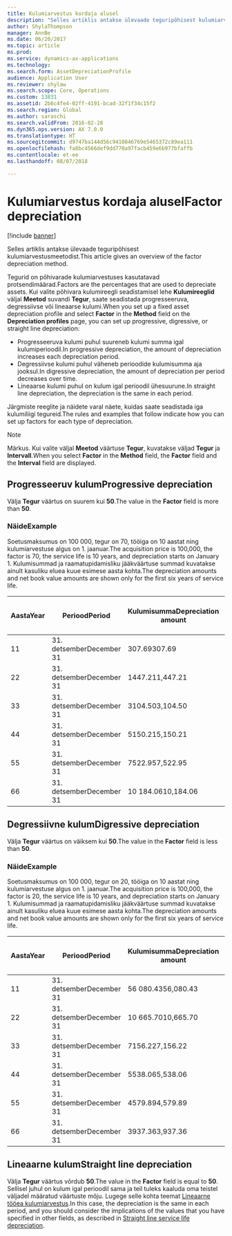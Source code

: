 ```yaml
---
title: Kulumiarvestus kordaja alusel
description: "Selles artiklis antakse ülevaade teguripõhisest kulumiarvestusmeetodist."
author: ShylaThompson
manager: AnnBe
ms.date: 06/20/2017
ms.topic: article
ms.prod: 
ms.service: dynamics-ax-applications
ms.technology: 
ms.search.form: AssetDepreciationProfile
audience: Application User
ms.reviewer: shylaw
ms.search.scope: Core, Operations
ms.custom: 13831
ms.assetid: 2b6c4fe4-02ff-4191-bcad-32f1f34c15f2
ms.search.region: Global
ms.author: saraschi
ms.search.validFrom: 2016-02-28
ms.dyn365.ops.version: AX 7.0.0
ms.translationtype: HT
ms.sourcegitcommit: d9747ba144d56c9410846769e5465372c89ea111
ms.openlocfilehash: fa8bc4566def9dd770a97facb459e6b977bfaffb
ms.contentlocale: et-ee
ms.lasthandoff: 08/07/2018

---
```


# <a name="factor-depreciation"></a><span data-ttu-id="ec56d-103">Kulumiarvestus kordaja alusel</span><span class="sxs-lookup"><span data-stu-id="ec56d-103">Factor depreciation</span></span>

[!include [banner](../includes/banner.md)]

<span data-ttu-id="ec56d-104">Selles artiklis antakse ülevaade teguripõhisest kulumiarvestusmeetodist.</span><span class="sxs-lookup"><span data-stu-id="ec56d-104">This article gives an overview of the factor depreciation method.</span></span>

<span data-ttu-id="ec56d-105">Tegurid on põhivarade kulumiarvestuses kasutatavad protsendimäärad.</span><span class="sxs-lookup"><span data-stu-id="ec56d-105">Factors are the percentages that are used to depreciate assets.</span></span> <span data-ttu-id="ec56d-106">Kui valite põhivara kulumireegli seadistamisel lehe **Kulumireeglid** väljal **Meetod** suvandi **Tegur**, saate seadistada progresseeruva, degressiivse või lineaarse kulumi.</span><span class="sxs-lookup"><span data-stu-id="ec56d-106">When you set up a fixed asset depreciation profile and select **Factor** in the **Method** field on the **Depreciation profiles** page, you can set up progressive, digressive, or straight line depreciation:</span></span>

-   <span data-ttu-id="ec56d-107">Progresseeruva kulumi puhul suureneb kulumi summa igal kulumiperioodil.</span><span class="sxs-lookup"><span data-stu-id="ec56d-107">In progressive depreciation, the amount of depreciation increases each depreciation period.</span></span>
-   <span data-ttu-id="ec56d-108">Degressiivse kulumi puhul väheneb perioodide kulumisumma aja jooksul.</span><span class="sxs-lookup"><span data-stu-id="ec56d-108">In digressive depreciation, the amount of depreciation per period decreases over time.</span></span>
-   <span data-ttu-id="ec56d-109">Lineaarse kulumi puhul on kulum igal perioodil ühesuurune.</span><span class="sxs-lookup"><span data-stu-id="ec56d-109">In straight line depreciation, the depreciation is the same in each period.</span></span>

<span data-ttu-id="ec56d-110">Järgmiste reeglite ja näidete varal näete, kuidas saate seadistada iga kulumiliigi tegureid.</span><span class="sxs-lookup"><span data-stu-id="ec56d-110">The rules and examples that follow indicate how you can set up factors for each type of depreciation.</span></span> 

> [!NOTE] 
> <span data-ttu-id="ec56d-111">Märkus. Kui valite väljal **Meetod** väärtuse **Tegur**, kuvatakse väljad **Tegur** ja **Intervall**.</span><span class="sxs-lookup"><span data-stu-id="ec56d-111">When you select **Factor** in the **Method** field, the **Factor** field and the **Interval** field are displayed.</span></span>

## <a name="progressive-depreciation"></a><span data-ttu-id="ec56d-112">Progresseeruv kulum</span><span class="sxs-lookup"><span data-stu-id="ec56d-112">Progressive depreciation</span></span>
<span data-ttu-id="ec56d-113">Välja **Tegur** väärtus on suurem kui **50**.</span><span class="sxs-lookup"><span data-stu-id="ec56d-113">The value in the **Factor** field is more than **50**.</span></span>

### <a name="example"></a><span data-ttu-id="ec56d-114">Näide</span><span class="sxs-lookup"><span data-stu-id="ec56d-114">Example</span></span>

<span data-ttu-id="ec56d-115">Soetusmaksumus on 100 000, tegur on 70, tööiga on 10 aastat ning kulumiarvestuse algus on 1. jaanuar.</span><span class="sxs-lookup"><span data-stu-id="ec56d-115">The acquisition price is 100,000, the factor is 70, the service life is 10 years, and depreciation starts on January 1.</span></span> <span data-ttu-id="ec56d-116">Kulumisummad ja raamatupidamisliku jääkväärtuse summad kuvatakse ainult kasuliku eluea kuue esimese aasta kohta.</span><span class="sxs-lookup"><span data-stu-id="ec56d-116">The depreciation amounts and net book value amounts are shown only for the first six years of service life.</span></span>

| <span data-ttu-id="ec56d-117">Aasta</span><span class="sxs-lookup"><span data-stu-id="ec56d-117">Year</span></span> | <span data-ttu-id="ec56d-118">Periood</span><span class="sxs-lookup"><span data-stu-id="ec56d-118">Period</span></span>      | <span data-ttu-id="ec56d-119">Kulumisumma</span><span class="sxs-lookup"><span data-stu-id="ec56d-119">Depreciation amount</span></span> | <span data-ttu-id="ec56d-120">Raamatupidamisliku jääkväärtuse summa</span><span class="sxs-lookup"><span data-stu-id="ec56d-120">Net book value amount</span></span> |
|------|-------------|---------------------|-----------------------|
| <span data-ttu-id="ec56d-121">1</span><span class="sxs-lookup"><span data-stu-id="ec56d-121">1</span></span>    | <span data-ttu-id="ec56d-122">31. detsember</span><span class="sxs-lookup"><span data-stu-id="ec56d-122">December 31</span></span> | <span data-ttu-id="ec56d-123">307.69</span><span class="sxs-lookup"><span data-stu-id="ec56d-123">307.69</span></span>              | <span data-ttu-id="ec56d-124">99 692.31</span><span class="sxs-lookup"><span data-stu-id="ec56d-124">99,692.31</span></span>             |
| <span data-ttu-id="ec56d-125">2</span><span class="sxs-lookup"><span data-stu-id="ec56d-125">2</span></span>    | <span data-ttu-id="ec56d-126">31. detsember</span><span class="sxs-lookup"><span data-stu-id="ec56d-126">December 31</span></span> | <span data-ttu-id="ec56d-127">1447.21</span><span class="sxs-lookup"><span data-stu-id="ec56d-127">1,447.21</span></span>            | <span data-ttu-id="ec56d-128">98,245.10</span><span class="sxs-lookup"><span data-stu-id="ec56d-128">98,245.10</span></span>             |
| <span data-ttu-id="ec56d-129">3</span><span class="sxs-lookup"><span data-stu-id="ec56d-129">3</span></span>    | <span data-ttu-id="ec56d-130">31. detsember</span><span class="sxs-lookup"><span data-stu-id="ec56d-130">December 31</span></span> | <span data-ttu-id="ec56d-131">3104.50</span><span class="sxs-lookup"><span data-stu-id="ec56d-131">3,104.50</span></span>            | <span data-ttu-id="ec56d-132">95,140.60</span><span class="sxs-lookup"><span data-stu-id="ec56d-132">95,140.60</span></span>             |
| <span data-ttu-id="ec56d-133">4</span><span class="sxs-lookup"><span data-stu-id="ec56d-133">4</span></span>    | <span data-ttu-id="ec56d-134">31. detsember</span><span class="sxs-lookup"><span data-stu-id="ec56d-134">December 31</span></span> | <span data-ttu-id="ec56d-135">5150.21</span><span class="sxs-lookup"><span data-stu-id="ec56d-135">5,150.21</span></span>            | <span data-ttu-id="ec56d-136">89,990.39</span><span class="sxs-lookup"><span data-stu-id="ec56d-136">89,990.39</span></span>             |
| <span data-ttu-id="ec56d-137">5</span><span class="sxs-lookup"><span data-stu-id="ec56d-137">5</span></span>    | <span data-ttu-id="ec56d-138">31. detsember</span><span class="sxs-lookup"><span data-stu-id="ec56d-138">December 31</span></span> | <span data-ttu-id="ec56d-139">7522.95</span><span class="sxs-lookup"><span data-stu-id="ec56d-139">7,522.95</span></span>            | <span data-ttu-id="ec56d-140">82,467.44</span><span class="sxs-lookup"><span data-stu-id="ec56d-140">82,467.44</span></span>             |
| <span data-ttu-id="ec56d-141">6</span><span class="sxs-lookup"><span data-stu-id="ec56d-141">6</span></span>    | <span data-ttu-id="ec56d-142">31. detsember</span><span class="sxs-lookup"><span data-stu-id="ec56d-142">December 31</span></span> | <span data-ttu-id="ec56d-143">10 184.06</span><span class="sxs-lookup"><span data-stu-id="ec56d-143">10,184.06</span></span>           | <span data-ttu-id="ec56d-144">72,283.38</span><span class="sxs-lookup"><span data-stu-id="ec56d-144">72,283.38</span></span>             |

## <a name="digressive-depreciation"></a><span data-ttu-id="ec56d-145">Degressiivne kulum</span><span class="sxs-lookup"><span data-stu-id="ec56d-145">Digressive depreciation</span></span>
<span data-ttu-id="ec56d-146">Välja **Tegur** väärtus on väiksem kui **50**.</span><span class="sxs-lookup"><span data-stu-id="ec56d-146">The value in the **Factor** field is less than **50**.</span></span>

### <a name="example"></a><span data-ttu-id="ec56d-147">Näide</span><span class="sxs-lookup"><span data-stu-id="ec56d-147">Example</span></span>

<span data-ttu-id="ec56d-148">Soetusmaksumus on 100 000, tegur on 20, tööiga on 10 aastat ning kulumiarvestuse algus on 1. jaanuar.</span><span class="sxs-lookup"><span data-stu-id="ec56d-148">The acquisition price is 100,000, the factor is 20, the service life is 10 years, and depreciation starts on January 1.</span></span> <span data-ttu-id="ec56d-149">Kulumisummad ja raamatupidamisliku jääkväärtuse summad kuvatakse ainult kasuliku eluea kuue esimese aasta kohta.</span><span class="sxs-lookup"><span data-stu-id="ec56d-149">The depreciation amounts and net book value amounts are shown only for the first six years of service life.</span></span>

| <span data-ttu-id="ec56d-150">Aasta</span><span class="sxs-lookup"><span data-stu-id="ec56d-150">Year</span></span> | <span data-ttu-id="ec56d-151">Periood</span><span class="sxs-lookup"><span data-stu-id="ec56d-151">Period</span></span>      | <span data-ttu-id="ec56d-152">Kulumisumma</span><span class="sxs-lookup"><span data-stu-id="ec56d-152">Depreciation amount</span></span> | <span data-ttu-id="ec56d-153">Raamatupidamisliku jääkväärtuse summa</span><span class="sxs-lookup"><span data-stu-id="ec56d-153">Net book value amount</span></span> |
|------|-------------|---------------------|-----------------------|
| <span data-ttu-id="ec56d-154">1</span><span class="sxs-lookup"><span data-stu-id="ec56d-154">1</span></span>    | <span data-ttu-id="ec56d-155">31. detsember</span><span class="sxs-lookup"><span data-stu-id="ec56d-155">December 31</span></span> | <span data-ttu-id="ec56d-156">56 080.43</span><span class="sxs-lookup"><span data-stu-id="ec56d-156">56,080.43</span></span>           | <span data-ttu-id="ec56d-157">43,919.57</span><span class="sxs-lookup"><span data-stu-id="ec56d-157">43,919.57</span></span>             |
| <span data-ttu-id="ec56d-158">2</span><span class="sxs-lookup"><span data-stu-id="ec56d-158">2</span></span>    | <span data-ttu-id="ec56d-159">31. detsember</span><span class="sxs-lookup"><span data-stu-id="ec56d-159">December 31</span></span> | <span data-ttu-id="ec56d-160">10 665.70</span><span class="sxs-lookup"><span data-stu-id="ec56d-160">10,665.70</span></span>           | <span data-ttu-id="ec56d-161">33,253.87</span><span class="sxs-lookup"><span data-stu-id="ec56d-161">33,253.87</span></span>             |
| <span data-ttu-id="ec56d-162">3</span><span class="sxs-lookup"><span data-stu-id="ec56d-162">3</span></span>    | <span data-ttu-id="ec56d-163">31. detsember</span><span class="sxs-lookup"><span data-stu-id="ec56d-163">December 31</span></span> | <span data-ttu-id="ec56d-164">7156.22</span><span class="sxs-lookup"><span data-stu-id="ec56d-164">7,156.22</span></span>            | <span data-ttu-id="ec56d-165">26,097.65</span><span class="sxs-lookup"><span data-stu-id="ec56d-165">26,097.65</span></span>             |
| <span data-ttu-id="ec56d-166">4</span><span class="sxs-lookup"><span data-stu-id="ec56d-166">4</span></span>    | <span data-ttu-id="ec56d-167">31. detsember</span><span class="sxs-lookup"><span data-stu-id="ec56d-167">December 31</span></span> | <span data-ttu-id="ec56d-168">5538.06</span><span class="sxs-lookup"><span data-stu-id="ec56d-168">5,538.06</span></span>            | <span data-ttu-id="ec56d-169">20,559.59</span><span class="sxs-lookup"><span data-stu-id="ec56d-169">20,559.59</span></span>             |
| <span data-ttu-id="ec56d-170">5</span><span class="sxs-lookup"><span data-stu-id="ec56d-170">5</span></span>    | <span data-ttu-id="ec56d-171">31. detsember</span><span class="sxs-lookup"><span data-stu-id="ec56d-171">December 31</span></span> | <span data-ttu-id="ec56d-172">4579.89</span><span class="sxs-lookup"><span data-stu-id="ec56d-172">4,579.89</span></span>            | <span data-ttu-id="ec56d-173">15,979.70</span><span class="sxs-lookup"><span data-stu-id="ec56d-173">15,979.70</span></span>             |
| <span data-ttu-id="ec56d-174">6</span><span class="sxs-lookup"><span data-stu-id="ec56d-174">6</span></span>    | <span data-ttu-id="ec56d-175">31. detsember</span><span class="sxs-lookup"><span data-stu-id="ec56d-175">December 31</span></span> | <span data-ttu-id="ec56d-176">3937.36</span><span class="sxs-lookup"><span data-stu-id="ec56d-176">3,937.36</span></span>            | <span data-ttu-id="ec56d-177">12,042.34</span><span class="sxs-lookup"><span data-stu-id="ec56d-177">12,042.34</span></span>             |

## <a name="straight-line-depreciation"></a><span data-ttu-id="ec56d-178">Lineaarne kulum</span><span class="sxs-lookup"><span data-stu-id="ec56d-178">Straight line depreciation</span></span>
<span data-ttu-id="ec56d-179">Välja **Tegur** väärtus võrdub **50**.</span><span class="sxs-lookup"><span data-stu-id="ec56d-179">The value in the **Factor** field is equal to **50**.</span></span> <span data-ttu-id="ec56d-180">Sellisel juhul on kulum igal perioodil sama ja teil tuleks kaaluda oma teistel väljadel määratud väärtuste mõju. Lugege selle kohta teemat [Lineaarne tööea kulumiarvestus](straight-line-service-life-depreciation.md).</span><span class="sxs-lookup"><span data-stu-id="ec56d-180">In this case, the depreciation is the same in each period, and you should consider the implications of the values that you have specified in other fields, as described in [Straight line service life depreciation](straight-line-service-life-depreciation.md).</span></span>




